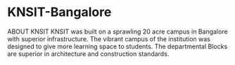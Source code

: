 # KNSIT-Bangalore
ABOUT KNSIT KNSIT was built on a sprawling 20 acre campus in Bangalore with superior infrastructure. The vibrant campus of the institution was designed to give more learning space to students. The departmental Blocks are superior in architecture and construction standards.
